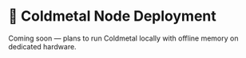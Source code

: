 # 🧊 Coldmetal Node Deployment

Coming soon — plans to run Coldmetal locally with offline memory on dedicated hardware.
